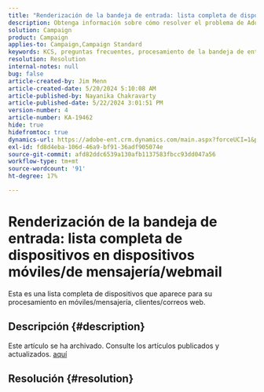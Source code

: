 ```yaml
---
title: "Renderización de la bandeja de entrada: lista completa de dispositivos en dispositivos móviles/de mensajería/webmail"
description: Obtenga información sobre cómo resolver el problema de Adobe Campaign Standard en el que la lista de dispositivos aparece para su procesamiento en móviles/clientes de mensajería/correos web.
solution: Campaign
product: Campaign
applies-to: Campaign,Campaign Standard
keywords: KCS, preguntas frecuentes, procesamiento de la bandeja de entrada, conjunto completo de dispositivos, procesamiento en, móvil, cliente de mensajería, webmail, ACS, AC, Adobe Campaign, Adobe Campaign Standard
resolution: Resolution
internal-notes: null
bug: false
article-created-by: Jim Menn
article-created-date: 5/20/2024 5:10:08 AM
article-published-by: Nayanika Chakravarty
article-published-date: 5/22/2024 3:01:51 PM
version-number: 4
article-number: KA-19462
hide: true
hidefromtoc: true
dynamics-url: https://adobe-ent.crm.dynamics.com/main.aspx?forceUCI=1&pagetype=entityrecord&etn=knowledgearticle&id=26b95038-6716-ef11-9f8a-6045bd006268
exl-id: fd8d4eba-106d-46a9-bf91-36adf905074e
source-git-commit: afd82ddc6539a130afb1137583fbcc93dd047a56
workflow-type: tm+mt
source-wordcount: '91'
ht-degree: 17%

---
```


# Renderización de la bandeja de entrada: lista completa de dispositivos en dispositivos móviles/de mensajería/webmail


Esta es una lista completa de dispositivos que aparece para su procesamiento en móviles/mensajería, clientes/correos web.

## Descripción {#description}

Este artículo se ha archivado. Consulte los artículos publicados y actualizados. [aquí](https://experienceleague.adobe.com/search.html?lang=es#sort=relevancy)

## Resolución {#resolution}
